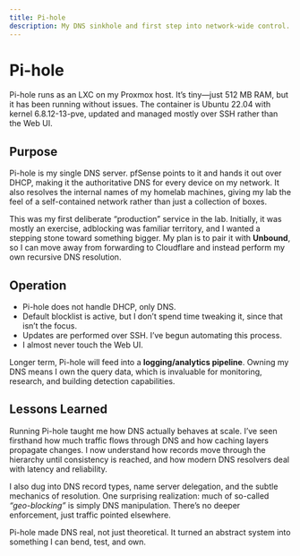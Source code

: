 ```yaml
---
title: Pi-hole
description: My DNS sinkhole and first step into network-wide control.
---
```



# Pi-hole

Pi-hole runs as an LXC on my Proxmox host. 
It’s tiny—just 512 MB RAM, but it has been running without issues. 
The container is Ubuntu 22.04 with kernel 6.8.12-13-pve, 
updated and managed mostly over SSH rather than the Web UI.  

## Purpose

Pi-hole is my single DNS server. 
pfSense points to it and hands it out over DHCP, 
making it the authoritative DNS for every device on my network. 
It also resolves the internal names of my homelab machines, 
giving my lab the feel of a self-contained network 
rather than just a collection of boxes.  

This was my first deliberate “production” service in the lab. 
Initially, it was mostly an exercise, adblocking was familiar territory, 
and I wanted a stepping stone toward something bigger. 
My plan is to pair it with **Unbound**, 
so I can move away from forwarding to Cloudflare 
and instead perform my own recursive DNS resolution.  

## Operation

- Pi-hole does not handle DHCP, only DNS.  
- Default blocklist is active, but I don’t spend time tweaking it, since that isn’t the focus.  
- Updates are performed over SSH. I’ve begun automating this process.  
- I almost never touch the Web UI.  

Longer term, Pi-hole will feed into a **logging/analytics pipeline**. 
Owning my DNS means I own the query data, 
which is invaluable for monitoring, research, and building detection capabilities.  

## Lessons Learned

Running Pi-hole taught me how DNS actually behaves at scale. 
I’ve seen firsthand how much traffic flows through DNS 
and how caching layers propagate changes. 
I now understand how records move through the hierarchy 
until consistency is reached, 
and how modern DNS resolvers deal with latency and reliability.  

I also dug into DNS record types, 
name server delegation, and the subtle mechanics of resolution. 
One surprising realization: 
much of so-called *“geo-blocking”* is simply DNS manipulation.
There’s no deeper enforcement, just traffic pointed elsewhere.  

Pi-hole made DNS real, not just theoretical. 
It turned an abstract system into something I can bend, test, and own.  

